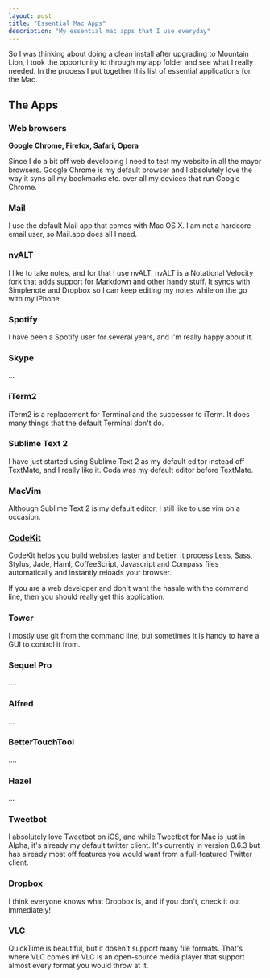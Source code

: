 ```yaml
---
layout: post
title: "Essential Mac Apps"
description: "My essential mac apps that I use everyday"
---
```

So I was thinking about doing a clean install after upgrading to Mountain Lion, I took the opportunity to through my app folder and see what I really needed. In the process I put together this list of essential applications for the Mac.

## The Apps

### Web browsers

**Google Chrome, Firefox, Safari, Opera**

Since I do a bit off web developing I need to test my website in all the mayor browsers. Google Chrome is my default browser and I absolutely love the way it syns all my bookmarks etc. over all my devices that run Google Chrome. 

### Mail

I use the default Mail app that comes with Mac OS X. I am not a hardcore email user, so Mail.app does all I need.

### nvALT

I like to take notes, and for that I use nvALT. nvALT is a Notational Velocity fork that adds support for Markdown and other handy stuff. It syncs with Simplenote and Dropbox so I can keep editing my notes while on the go with my iPhone.

### Spotify

I have been a Spotify user for several years, and I'm really happy about it.

### Skype

...


### iTerm2

iTerm2 is a replacement for Terminal and the successor to iTerm. It does many things that the default Terminal don't do.

### Sublime Text 2

I have just started using Sublime Text 2 as my default editor instead off TextMate, and I really like it. Coda was my default editor before TextMate.

### MacVim

Although Sublime Text 2 is my default editor, I still like to use vim on a occasion.

### [CodeKit](http://incident57.com/codekit/)

CodeKit helps you build websites faster and better. It process Less, Sass, Stylus, Jade, Haml, CoffeeScript, Javascript and Compass files automatically and instantly reloads your browser. 

If you are a web developer and don't want the hassle with the command line, then you should really get this application.

### Tower

I mostly use git from the command line, but sometimes it is handy to have a GUI to control it from.

### Sequel Pro

....

### Alfred

...

### BetterTouchTool

....

### Hazel

...

### Tweetbot

I absolutely love Tweetbot on iOS, and while Tweetbot for Mac is just in Alpha, it's already my default twitter client. It's currently in version 0.6.3 but has already most off features you would want from a full-featured Twitter client.

### Dropbox

I think everyone knows what Dropbox is, and if you don't, check it out immediately!

### VLC

QuickTime is beautiful, but it dosen't support many file formats. That's where VLC comes in! VLC is an open-source media player that support almost every format you would throw at it.
